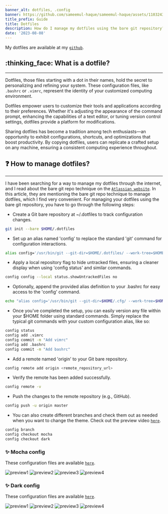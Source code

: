 ```yaml
---
banner_alt: dotfiles, .config
banner: https://github.com/sameemul-haque/sameemul-haque/assets/110324374/9d4d0e14-a1a5-4feb-8c68-22ded92cdbb7
title_prefix: Guide
title: Dotfiles
description: How do I manage my dotfiles using the bare git repository?
date: '2023-08-08'
---
```


My dotfiles are available at my [`github`](https://github.com/sameemul-haque/dotfiles/).

## :thinking_face: What is a dotfile?

---

Dotfiles, those files starting with a dot in their names, hold the secret to personalizing and refining your system. These configuration files, like `.bashrc` or `.vimrc`, represent the identity of your customized computing environment.

Dotfiles empower users to customize their tools and applications according to their preferences. Whether it's adjusting the appearance of the command prompt, enhancing the capabilities of a text editor, or tuning version control settings, dotfiles provide a platform for modifications.

Sharing dotfiles has become a tradition among tech enthusiasts—an opportunity to exhibit configurations, shortcuts, and optimizations that boost productivity. By copying dotfiles, users can replicate a crafted setup on any machine, ensuring a consistent computing experience throughout.

## :question: How to manage dotfiles?

---

I have been searching for a way to manage my dotfiles through the internet, and I read about the bare git repo technique on the [`Atlassian website`](https://www.atlassian.com/git/tutorials/dotfiles). In this article, they are mentioning the bare git repo technique to manage dotfiles, which I find very convenient. For managing your dotfiles using the bare git repository, you have to go through the following steps:

-   Create a Git bare repository at ~/.dotfiles to track configuration changes.

```bash
git init --bare $HOME/.dotfiles
```

-   Set up an alias named 'config' to replace the standard 'git' command for configuration interactions.

```bash
alias config='/usr/bin/git --git-dir=$HOME/.dotfiles/ --work-tree=$HOME'
```

-   Apply a local repository flag to hide untracked files, ensuring a cleaner display when using 'config status' and similar commands.

```bash
config config --local status.showUntrackedFiles no
```

-   Optionally, append the provided alias definition to your .bashrc for easy access to the 'config' command.

```bash
echo "alias config='/usr/bin/git --git-dir=$HOME/.cfg/ --work-tree=$HOME'" >> $HOME/.bashrc
```

-   Once you've completed the setup, you can easily version any file within your $HOME folder using standard commands. Simply replace the typical git commands with your custom configuration alias, like so:

```bash
config status
config add .vimrc
config commit -m "Add vimrc"
config add .bashrc
config commit -m "Add bashrc"
```

-   Add a remote named 'origin' to your Git bare repository.

```bash
config remote add origin <remote_repository_url>
```

-   Verify the remote has been added successfully.

```bash
config remote -v
```

-   Push the changes to the remote repository (e.g., GitHub).

```bash
config push -u origin master
```

-   You can also create different branches and check them out as needed when you want to change the theme. Check out the preview video [`here`](https://github.com/sameemul-haque/dotfiles).

```bash
config branch
config checkout mocha
config checkout dark
```

### :sparkles: Mocha config

These configuration files are available [`here`](https://github.com/sameemul-haque/dotfiles/tree/mocha).

![preview1](https://github.com/sameemul-haque/dotfiles/assets/110324374/0250fcdc-dd46-4e53-9855-6630b02950fe)
![preview2](https://github.com/sameemul-haque/dotfiles/assets/110324374/86560ae3-5113-46f2-823b-60e334c67b14)
![preview3](https://github.com/sameemul-haque/dotfiles/assets/110324374/4f7f18aa-4337-4f68-871b-42c3986c0379)
![preview4](https://github.com/sameemul-haque/dotfiles/assets/110324374/6614f84c-2bbe-42eb-83b4-a47d263fc9a3)

### :sparkles: Dark config

These configuration files are available [`here`](https://github.com/sameemul-haque/dotfiles/tree/dark).

![preview1](https://github.com/sameemul-haque/dotfiles/assets/110324374/f0811a2f-9d1f-4694-80ea-a0b87db4ffe7)
![preview2](https://github.com/sameemul-haque/dotfiles/assets/110324374/67fe273f-146b-41df-99b2-c1090f9b6ae3)
![preview3](https://github.com/sameemul-haque/dotfiles/assets/110324374/9b71ef83-fee4-4a27-a29b-ef48ca7ecc43)
![preview4](https://github.com/sameemul-haque/dotfiles/assets/110324374/4897fc68-b60f-4e2b-82ae-547970512830)
